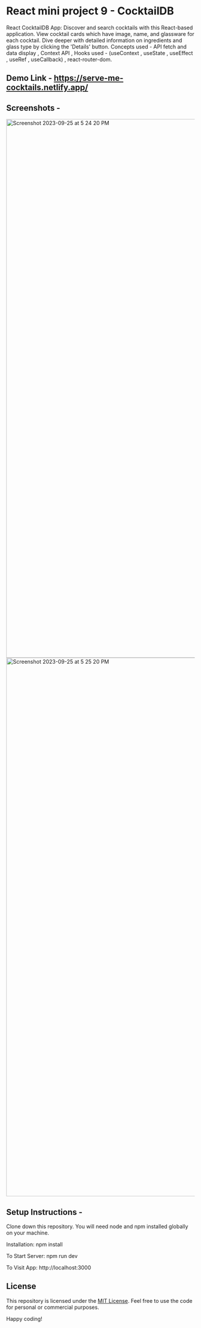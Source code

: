 # React mini project 9 - CocktailDB
React CocktailDB App: Discover and search cocktails with this React-based application. View cocktail cards which have image, name, and glassware for each cocktail. Dive deeper with detailed information on ingredients and glass type by clicking the 'Details' button. Concepts used - API fetch and data display , Context API , Hooks used - (useContext , useState , useEffect , useRef , useCallback) , react-router-dom.

## Demo Link - https://serve-me-cocktails.netlify.app/

## Screenshots -

<img width="1440" alt="Screenshot 2023-09-25 at 5 24 20 PM" src="https://github.com/praduman20/CocktailDB-React-mini-project-9/assets/87388316/55bb7afc-fbc5-423c-9dbe-38efeb74285d">


<img width="1440" alt="Screenshot 2023-09-25 at 5 25 20 PM" src="https://github.com/praduman20/CocktailDB-React-mini-project-9/assets/87388316/9f4486b3-15da-478b-94d0-39da208c992f">

## Setup Instructions -

Clone down this repository. You will need node and npm installed globally on your machine.

Installation: npm install

To Start Server: npm run dev

To Visit App: http://localhost:3000

## License

This repository is licensed under the [MIT License](https://opensource.org/license/mit/). Feel free to use the code for personal or commercial purposes.

Happy coding!

